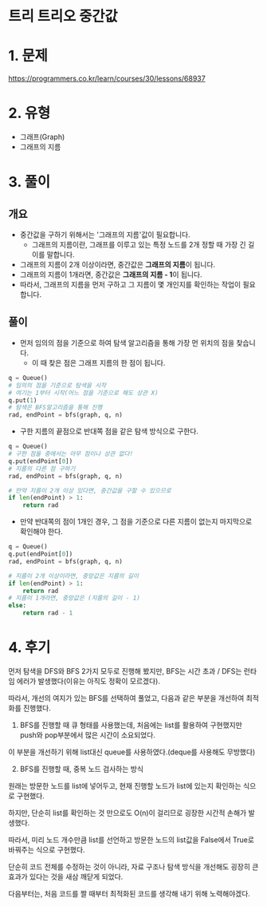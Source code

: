 # 트리 트리오 중간값

# 1. 문제
https://programmers.co.kr/learn/courses/30/lessons/68937

# 2. 유형
* 그래프(Graph)
* 그래프의 지름

# 3. 풀이
## 개요
* 중간값을 구하기 위해서는 '그래프의 지름'값이 필요합니다.
  * 그래프의 지름이란, 그래프를 이루고 있는 특정 노드를 2개 정할 때 가장 긴 길이를 말합니다.
* 그래프의 지름이 2개 이상이라면, 중간값은 **그래프의 지름**이 됩니다.
* 그래프의 지름이 1개라면, 중간값은 **그래프의 지름 - 1**이 됩니다.
* 따라서, 그래프의 지름을 먼저 구하고 그 지름이 몇 개인지를 확인하는 작업이 필요합니다.

## 풀이
* 먼저 임의의 점을 기준으로 하여 탐색 알고리즘을 통해 가장 먼 위치의 점을 찾습니다.
  * 이 때 찾은 점은 그래프 지름의 한 점이 됩니다.
```python
q = Queue()
# 임의의 점을 기준으로 탐색을 시작
# 여기는 1부터 시작(어느 점을 기준으로 해도 상관 X)
q.put(1)
# 탐색은 BFS알고리즘을 통해 진행
rad, endPoint = bfs(graph, q, n)
```

* 구한 지름의 끝점으로 반대쪽 점을 같은 탐색 방식으로 구한다.
```python
q = Queue()
# 구한 점들 중에서는 아무 점이나 상관 없다!
q.put(endPoint[0])
# 지름의 다른 점 구하기
rad, endPoint = bfs(graph, q, n)

# 만약 지름이 2개 이상 있다면, 중간값을 구할 수 있으므로
if len(endPoint) > 1:
    return rad
```

* 만약 반대쪽의 점이 1개인 경우, 그 점을 기준으로 다른 지름이 없는지 마지막으로 확인해야 한다.
```python
q = Queue()
q.put(endPoint[0])
rad, endPoint = bfs(graph, q, n)

# 지름이 2개 이상이라면, 중앙값은 지름의 길이
if len(endPoint) > 1:
    return rad
# 지름이 1개라면, 중앙값은 (지름의 길이 - 1)
else:
    return rad - 1
```

# 4. 후기

먼저 탐색을 DFS와 BFS 2가지 모두로 진행해 봤지만, BFS는 시간 초과 / DFS는 런타임 에러가 발생했다(이유는 아직도 정확이 모르겠다).

따라서, 개선의 여지가 있는 BFS를 선택하여 풀었고, 다음과 같은 부분을 개선하여 최적화를 진행했다.

1. BFS를 진행할 때 큐 형태를 사용했는데, 처음에는 list를 활용하여 구현했지만 push와 pop부분에서 많은 시간이 소요되었다.

이 부분을 개선하기 위해 list대신 queue를 사용하였다.(deque를 사용해도 무방했다)

2. BFS를 진행할 때, 중복 노드 검사하는 방식

원래는 방문한 노드를 list에 넣어두고, 현재 진행할 노드가 list에 있는지 확인하는 식으로 구현했다.

하지만, 단순히 list를 확인하는 것 만으로도 O(n)이 걸리므로 굉장한 시간적 손해가 발생했다.

따라서, 미리 노드 개수만큼 list를 선언하고 방문한 노드의 list값을 False에서 True로 바꿔주는 식으로 구현했다.

단순히 코드 전체를 수정하는 것이 아니라, 자료 구조나 탐색 방식을 개선해도 굉장히 큰 효과가 있다는 것을 새삼 깨닫게 되었다.

다음부터는, 처음 코드를 짤 때부터 최적화된 코드를 생각해 내기 위해 노력해야겠다.
